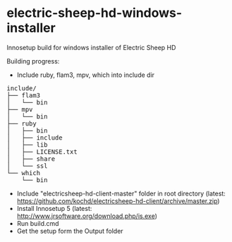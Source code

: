 # electric-sheep-hd-windows-installer
Innosetup build for windows installer of Electric Sheep HD

Building progress:
* Include ruby, flam3, mpv, which into include dir
<pre>
include/
├── flam3
│   └── bin
├── mpv
│   └── bin
├── ruby
│   ├── bin
│   ├── include
│   ├── lib
│   ├── LICENSE.txt
│   ├── share
│   └── ssl
└── which
    └── bin
</pre>
* Include "electricsheep-hd-client-master" folder in root directory (latest: https://github.com/kochd/electricsheep-hd-client/archive/master.zip)
* Install Innosetup 5 (latest: http://www.jrsoftware.org/download.php/is.exe)
* Run build.cmd
* Get the setup form the Output folder
